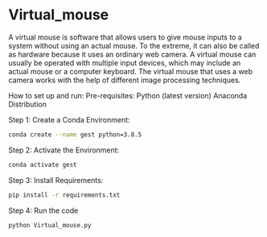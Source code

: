 ﻿# Virtual_mouse
A virtual mouse is software that allows users to give mouse inputs to a system without using an actual mouse. To the extreme, it can also be called as hardware because it uses an ordinary web camera. A virtual mouse can usually be operated with multiple input devices, which may include an actual mouse or a computer keyboard. The virtual mouse that uses a web camera works with the help of different image processing techniques.

How to set up and run:
Pre-requisites:
Python (latest version)
Anaconda Distribution 

Step 1: Create a Conda Environment:
```bash
conda create --name gest python=3.8.5
```
Step 2: Activate the Environment:
```bash
conda activate gest
```
Step 3: Install Requirements:
```bash
pip install -r requirements.txt
```
Step 4: Run the code
```
python Virtual_mouse.py
```
